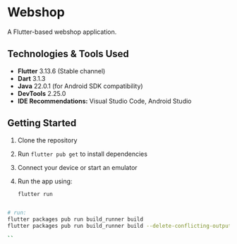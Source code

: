 
# Webshop

A Flutter-based webshop application.

## Technologies & Tools Used

* **Flutter** 3.13.6 (Stable channel)
* **Dart** 3.1.3
* **Java** 22.0.1 (for Android SDK compatibility)
* **DevTools** 2.25.0
* **IDE Recommendations:** Visual Studio Code, Android Studio

## Getting Started

1. Clone the repository
2. Run `flutter pub get` to install dependencies
3. Connect your device or start an emulator
4. Run the app using:

   ```bash
   flutter run
   ```

```bash

# run: 
flutter packages pub run build_runner build
flutter packages pub run build_runner build --delete-conflicting-outputs

``
